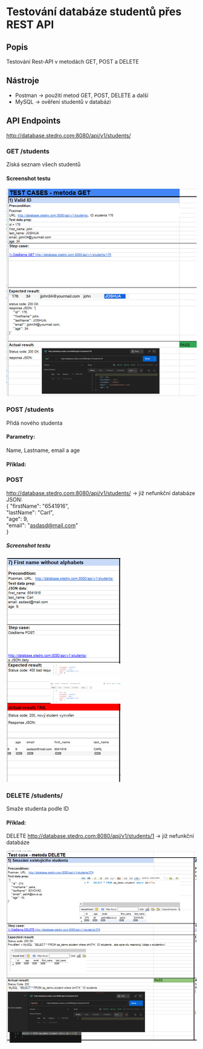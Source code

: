 # Testování databáze studentů přes REST API
 
## Popis
Testování Rest-API v metodách GET, POST a DELETE

## Nástroje
- Postman -> použití metod GET, POST, DELETE a další
- MySQL -> ověření studentů v databázi

## API Endpoints
http://database.stedro.com:8080/api/v1/students/

### GET /students
Získá seznam všech studentů

#### Screenshot testu
![](https://github.com/miccerny/Testing/blob/3b5d695045410f437de2dd7da9e82f80f58421da/GetMetoda.PNG)

### POST /students
Přidá nového studenta

#### Parametry:
Name, Lastname, email a age

#### Příklad:

### POST 
http://database.stedro.com:8080/api/v1/students/  -> již nefunkční databáze
JSON:  
{
"firstName": "6541916",  
"lastName": "Carl",  
"age": 9,  
"email": "asdasd@mail.com"  
}

##### Screenshot testu
![](https://github.com/miccerny/Testing/blob/eca6de8ace913cf02fc0a31149bdff09c9d46d61/PostMetoda.PNG)


### DELETE /students/
Smaže studenta podle ID

#### Příklad:
DELETE http://database.stedro.com:8080/api/v1/students/1 -> již nefunkční databáze

![](https://github.com/miccerny/Testing/blob/eca6de8ace913cf02fc0a31149bdff09c9d46d61/DeleteMetoda.PNG)





